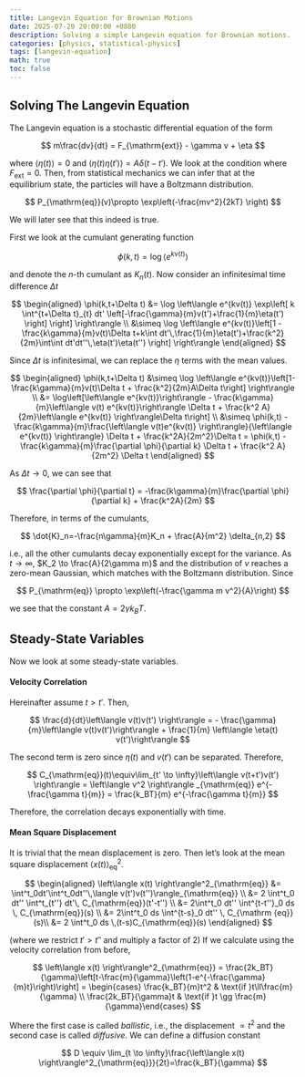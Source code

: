 ```yaml
---
title: Langevin Equation for Brownian Motions
date: 2025-07-20 20:00:00 +0800
description: Solving a simple Langevin equation for Brownian motions.
categories: [physics, statistical-physics]
tags: [langevin-equation]
math: true
toc: false
---
```

## Solving The Langevin Equation

The Langevin equation is a stochastic differential equation of the form

$$
m\frac{dv}{dt} = F_{\mathrm{ext}} - \gamma v + \eta
$$

where $\langle \eta(t) \rangle = 0$ and $\langle \eta(t) \eta(t') \rangle = A \delta(t-t')$. We look at the condition where $F_{\mathrm{ext}}=0$. Then, from statistical mechanics we can infer that at the equilibrium state, the particles will have a Boltzmann distribution.

$$
P_{\mathrm{eq}}(v)\propto \exp\left(-\frac{mv^2}{2kT} \right)
$$

We will later see that this indeed is true.

First we look at the cumulant generating function

$$
\phi(k,t) = \log\left\langle e^{kv(t)} \right\rangle
$$

and denote the $n$-th cumulant as $K_n(t)$. Now consider an infinitesimal time difference $\Delta t$

$$
\begin{aligned}
\phi(k,t+\Delta t) &= \log \left\langle e^{kv(t)} \exp\left[ k \int^{t+\Delta t}_{t} dt' \left[-\frac{\gamma}{m}v(t')+\frac{1}{m}\eta(t') \right] \right] \right\rangle \\ &\simeq \log \left\langle e^{kv(t)}\left[1 - \frac{k\gamma}{m}v(t)\Delta t+k\int dt'\,\frac{1}{m}\eta(t')+\frac{k^2}{2m}\int\int dt'dt''\,\eta(t')\eta(t'') \right] \right\rangle
\end{aligned}
$$

Since $\Delta t$ is infinitesimal, we can replace the $\eta$ terms with the mean values.

$$
\begin{aligned}
\phi(k,t+\Delta t) &\simeq \log \left\langle e^{kv(t)}\left[1-\frac{k\gamma}{m}v(t)\Delta t + \frac{k^2}{2m}A\Delta t\right] \right\rangle \\ 
&= \log\left[\left\langle e^{kv(t)}\right\rangle - \frac{k\gamma}{m}\left\langle v(t) e^{kv(t)}\right\rangle \Delta t + \frac{k^2 A}{2m}\left\langle e^{kv(t)} \right\rangle\Delta t\right] \\ 
&\simeq \phi(k,t) - \frac{k\gamma}{m}\frac{\left\langle v(t)e^{kv(t)} \right\rangle}{\left\langle e^{kv(t)} \right\rangle} \Delta t + \frac{k^2A}{2m^2}\Delta t = \phi(k,t) - \frac{k\gamma}{m}\frac{\partial \phi}{\partial k} \Delta t + \frac{k^2 A}{2m^2} \Delta t
\end{aligned}
$$

As $\Delta t \to 0$, we can see that

$$
\frac{\partial \phi}{\partial t} = -\frac{k\gamma}{m}\frac{\partial \phi}{\partial k} + \frac{k^2A}{2m}
$$

Therefore, in terms of the cumulants,

$$
\dot{K}_n=-\frac{n\gamma}{m}K_n + \frac{A}{m^2} \delta_{n,2}
$$

i.e., all the other cumulants decay exponentially except for the variance. As $t \to \infty$, $K_2 \to \frac{A}{2\gamma m}$ and the distribution of $v$ reaches a zero-mean Gaussian, which matches with the Boltzmann distribution. Since

$$
P_{\mathrm{eq}} \propto \exp\left(-\frac{\gamma m v^2}{A}\right)
$$

we see that the constant $A = 2\gamma k_B T$.

## Steady-State Variables

Now we look at some steady-state variables.

#### Velocity Correlation

Hereinafter assume $t > t'$. Then,

$$
\frac{d}{dt}\left\langle v(t)v(t') \right\rangle = - \frac{\gamma}{m}\left\langle v(t)v(t')\right\rangle + \frac{1}{m} \left\langle \eta(t) v(t')\right\rangle
$$

The second term is zero since $\eta(t)$ and $v(t')$ can be separated. Therefore,

$$
C_{\mathrm{eq}}(t)\equiv\lim_{t' \to \infty}\left\langle v(t+t')v(t') \right\rangle = \left\langle v^2 \right\rangle _{\mathrm{eq}} e^{-\frac{\gamma t}{m}} = \frac{k_BT}{m} e^{-\frac{\gamma t}{m}}
$$

Therefore, the correlation decays exponentially with time.

#### Mean Square Displacement

It is trivial that the mean displacement is zero. Then let’s look at the mean square displacement $\left\langle x(t) \right\rangle^2_{\mathrm{eq}}$.

$$
\begin{aligned}
\left\langle x(t) \right\rangle^2_{\mathrm{eq}} &= \int^t_0dt'\int^t_0dt''\,\langle v(t')v(t'')\rangle_{\mathrm{eq}} \\
&= 2 \int^t_0 dt'' \int^t_{t''} dt'\, C_{\mathrm{eq}}(t'-t'') \\ 
&= 2\int^t_0 dt'' \int^{t-t''}_0 ds \, C_{\mathrm{eq}}(s) \\
&= 2\int^t_0 ds \int^{t-s}_0 dt'' \, C_{\mathrm {eq}}(s)\\ 
&= 2 \int^t_0 ds \,(t-s)C_{\mathrm{eq}}(s)
\end{aligned}
$$

(where we restrict $t' > t''$ and multiply a factor of 2) If we calculate using the velocity correlation from before,

$$
\left\langle x(t) \right\rangle^2_{\mathrm{eq}} = \frac{2k_BT}{\gamma}\left[t-\frac{m}{\gamma}\left(1-e^{-\frac{\gamma}{m}t}\right)\right] = \begin{cases} \frac{k_BT}{m}t^2 & \text{if }t\ll\frac{m}{\gamma} \\ \frac{2k_BT}{\gamma}t & \text{if }t \gg \frac{m}{\gamma}\end{cases}
$$

Where the first case is called *ballistic*, i.e., the displacement $\propto t^2$ and the second case is called *diffusive*. We can define a diffusion constant

$$
D \equiv \lim_{t \to \infty}\frac{\left\langle x(t) \right\rangle^2_{\mathrm{eq}}}{2t}=\frac{k_BT}{\gamma}
$$